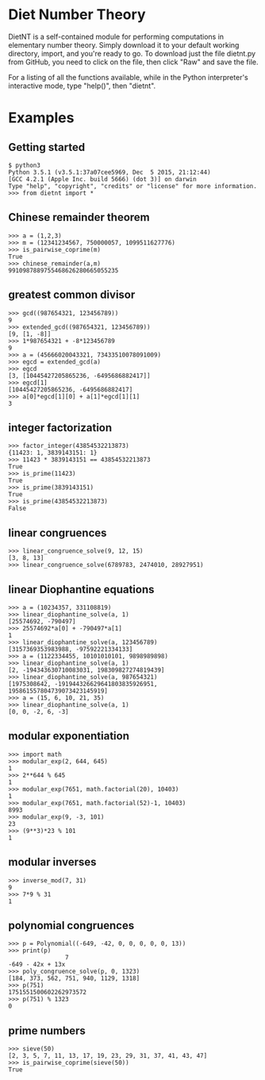 # Diet Number Theory

DietNT is a self-contained module for performing computations in elementary number theory. Simply download it to your default working directory, import, and you're ready to go. To download just the file dietnt.py from GitHub, you need to click on the file, then click "Raw" and save the file.

For a listing of all the functions available, while in the Python interpreter's interactive mode, type "help()", then "dietnt".

# Examples

## Getting started

    $ python3
    Python 3.5.1 (v3.5.1:37a07cee5969, Dec  5 2015, 21:12:44) 
    [GCC 4.2.1 (Apple Inc. build 5666) (dot 3)] on darwin
    Type "help", "copyright", "credits" or "license" for more information.
    >>> from dietnt import *

## Chinese remainder theorem

    >>> a = (1,2,3)
    >>> m = (12341234567, 750000057, 1099511627776)
    >>> is_pairwise_coprime(m)
    True
    >>> chinese_remainder(a,m)
    9910987889755468626280665055235

## greatest common divisor

    >>> gcd((987654321, 123456789))
    9
    >>> extended_gcd((987654321, 123456789))
    [9, [1, -8]]
    >>> 1*987654321 + -8*123456789
    9
    >>> a = (45666020043321, 73433510078091009)
    >>> egcd = extended_gcd(a)
    >>> egcd
    [3, [10445427205865236, -6495686882417]]
    >>> egcd[1]
    [10445427205865236, -6495686882417]
    >>> a[0]*egcd[1][0] + a[1]*egcd[1][1]
    3

## integer factorization

    >>> factor_integer(43854532213873)
    {11423: 1, 3839143151: 1}
    >>> 11423 * 3839143151 == 43854532213873
    True
    >>> is_prime(11423)
    True
    >>> is_prime(3839143151)
    True
    >>> is_prime(43854532213873)
    False

## linear congruences

    >>> linear_congruence_solve(9, 12, 15)
    [3, 8, 13]
    >>> linear_congruence_solve(6789783, 2474010, 28927951)

## linear Diophantine equations

    >>> a = (10234357, 331108819)
    >>> linear_diophantine_solve(a, 1)
    [25574692, -790497]
    >>> 25574692*a[0] + -790497*a[1]
    1
    >>> linear_diophantine_solve(a, 123456789)
    [3157369353983988, -97592221334133]
    >>> a = (1122334455, 10101010101, 9898989898)
    >>> linear_diophantine_solve(a, 1)
    [2, -194343630710083031, 198309827274819439]
    >>> linear_diophantine_solve(a, 987654321)
    [1975308642, -191944326629641803835926951, 195861557804739073423145919]
    >>> a = (15, 6, 10, 21, 35)
    >>> linear_diophantine_solve(a, 1)
    [0, 0, -2, 6, -3]

## modular exponentiation

    >>> import math
    >>> modular_exp(2, 644, 645)
    1
    >>> 2**644 % 645
    1
    >>> modular_exp(7651, math.factorial(20), 10403)
    1
    >>> modular_exp(7651, math.factorial(52)-1, 10403)
    8993
    >>> modular_exp(9, -3, 101)
    23
    >>> (9**3)*23 % 101
    1

## modular inverses

    >>> inverse_mod(7, 31)
    9
    >>> 7*9 % 31
    1

## polynomial congruences

    >>> p = Polynomial((-649, -42, 0, 0, 0, 0, 0, 13))
    >>> print(p)
                    7
    -649 - 42x + 13x 
    >>> poly_congruence_solve(p, 0, 1323)
    [184, 373, 562, 751, 940, 1129, 1318]
    >>> p(751)
    1751551500602262973572
    >>> p(751) % 1323
    0

## prime numbers

    >>> sieve(50)
    [2, 3, 5, 7, 11, 13, 17, 19, 23, 29, 31, 37, 41, 43, 47]
    >>> is_pairwise_coprime(sieve(50))
    True

